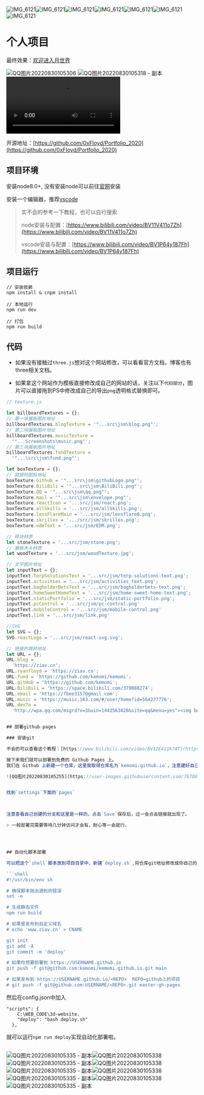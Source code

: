 ![IMG_6121](https://user-images.githubusercontent.com/76780905/186084820-284cdf74-f0fa-4eb8-9d4f-2d43cf0f1854.GIF)![IMG_6121](https://user-images.githubusercontent.com/76780905/186084820-284cdf74-f0fa-4eb8-9d4f-2d43cf0f1854.GIF)![IMG_6121](https://user-images.githubusercontent.com/76780905/186084820-284cdf74-f0fa-4eb8-9d4f-2d43cf0f1854.GIF)![IMG_6121](https://user-images.githubusercontent.com/76780905/186084820-284cdf74-f0fa-4eb8-9d4f-2d43cf0f1854.GIF)![IMG_6121](https://user-images.githubusercontent.com/76780905/186084820-284cdf74-f0fa-4eb8-9d4f-2d43cf0f1854.GIF)![IMG_6121](https://user-images.githubusercontent.com/76780905/186084820-284cdf74-f0fa-4eb8-9d4f-2d43cf0f1854.GIF)![IMG_6121](https://user-images.githubusercontent.com/76780905/186084820-284cdf74-f0fa-4eb8-9d4f-2d43cf0f1854.GIF)

# 个人项目

最终效果：[欢迎进入月世界](https://ziav.cn/)

![QQ图片20220830105306](https://user-images.githubusercontent.com/76780905/187345608-6638f6f7-2d72-4169-b74f-a7e42d599a62.gif)
![QQ图片20220830105318 - 副本](https://user-images.githubusercontent.com/76780905/187345633-6bc5cc2b-688c-4379-81aa-8f920523294d.gif)
<video autoplay src="https://assets.huabyte.com/blog/image/Tab-1645529042263.webm"></video>

开源地址：[https://github.com/0xFloyd/Portfolio_2020](https://github.com/0xFloyd/Portfolio_2020)

## 项目环境

安装node8.0+, 没有安装node可以前往[官网](https://nodejs.org/zh-cn/)安装

安装一个编辑器，推荐[vscode](https://code.visualstudio.com/)

> 实不会的参考一下教程，也可以自行搜索
>
> node安装与配置：[https://www.bilibili.com/video/BV11V411o7Zh](https://www.bilibili.com/video/BV11V411o7Zh)
>
> vscode安装与配置：[https://www.bilibili.com/video/BV1P64y187Fh](https://www.bilibili.com/video/BV1P64y187Fh)

## 项目运行

```
// 安装依赖
npm install & cnpm install

// 本地运行
npm run dev

// 打包
npm run build
```

## 代码

+ 如果没有接触过`three.js`想对这个网站修改，可以看看官方文档，博客也有three相关文档。

+ 如果拿这个网站作为模板直接修改成自己的网站的话，关注以下`代码部分`，图片可以直接拖到PS中修改成自己的导出`png`透明格式替换即可。

```js
// texture.js

let billboardTextures = {};
// 第一块展板图片地址
billboardTextures.blogTexture = '"...src\jsm\blog.png"';
// 第二块展板图片地址
billboardTextures.musicTexture =
  '"...Screenshots\music.png"';
// 第三块展板图片地址
billboardTextures.fundTexture =
  '"...\src\jsm\fund.png"';

let boxTexture = {};
// 链接的图标地址
boxTexture.Github = '"...src\jsm\githubLogo.png"';
boxTexture.BiliBili = '"...src\jsm\BiliBili.png"';
boxTexture.QQ = '"...src\jsm\qq.png"';
boxTexture.mail = '"...src\jsm\envelope.png"';
boxTexture.reactIcon = '...src/jsm/react.png';
boxTexture.allSkills = '...src/jsm/allSkills.png';
boxTexture.lensFlareMain = '...src/jsm/lensflare0.png';
boxTexture.skrillex = '.../src/jsm/skrillex.png';
boxTexture.edmText = '...src/jsm/EDM.png';

// 砖块材质
let stoneTexture = '...src/jsm/stone.png';
// 展板木头材质
let woodTexture = '...src/jsm/woodTexture.jpg';

// 文字图片地址
let inputText = {};
inputText.terpSolutionsText = '...src/jsm/terp-solutions-text.png';
inputText.activities = '...src/jsm/activities_text.png';
inputText.bagholderBetsText = '...src/jsm/bagholderbets-text.png';
inputText.homeSweetHomeText = '...src/jsm/home-sweet-home-text.png';
inputText.staticPortfolio = '...src/jsm/static-portfolio.png';
inputText.pcControl = '...src/jsm/pc-control.png'
inputText.mobileControl = '...src/jsm/mobile-control.png'
inputText.link = '...src/jsm/link.png'

//SVG
let SVG = {};
SVG.reactLogo = '...src/jsm/react-svg.svg';

// 链接的跳转地址
let URL = {};
URL.blog =
  'https://ziav.cn';
URL.ryanfloyd = 'https://ziav.cn';
URL.fund = 'https://github.com/kemomi/kemomi';
URL.gitHub = 'https://github.com/kemomi';
URL.BiliBili = 'https://space.bilibili.com/379088274';
URL.email = 'https://fbee3157@gmail.com';
URL.music = 'https://music.163.com/#/user/home?id=564277776';
URL.devTo =
  'http://wpa.qq.com/msgrd?v=3&uin=1443563828&site=qq&menu=yes"><img border="0" src="http://wpa.qq.com/pa?p=2:1443563828:41';


## 部署github-pages

### 安装git

不会的可以查看这个教程：[https://www.bilibili.com/video/BV12E411k74T](https://www.bilibili.com/video/BV12E411k74T)

接下来我们就可以部署到免费的 Github Pages 上。
我们在 Github 上新建一个仓库，这里我取得仓库名为`kemomi.github.io`，注意建好自己的仓库都应该是(你的用户名.github.io)

![QQ图片20220830105255](https://user-images.githubusercontent.com/76780905/187345565-40306008-f036-4e22-ad99-84fafbe46289.gif)


找到`settings`下面的`pages`



注意查看自己创建的分支和这里是一样的，点击`Save`保存后，过一会点击链接就出现了。

> 一般部署完需要等待几分钟访问才会有，耐心等一会就行。




## 自动化脚本部署

可以把这个`shell`脚本放到项目目录中，新建`deploy.sh`,将仓库git地址修改成你自己的

```shell
#!/usr/bin/env sh

# 确保脚本抛出遇到的错误
set -e

# 生成静态文件
npm run build

# 如果是发布到自定义域名
# echo 'www.ziav.cn' > CNAME

git init
git add -A
git commit -m 'deploy'

# 如果你想要部署到 https://USERNAME.github.io
git push -f git@github.com:kemomi/kemomi.github.io.git main

# 如果发布到 https://USERNAME.github.io/<REPO>  REPO=github上的项目
# git push -f git@github.com:USERNAME/<REPO>.git master:gh-pages

```

然后在config.json中加入

```
"scripts": {
	C:\WEB_CODE\3d-website.
    "deploy": "bash deploy.sh"
  },
```

就可以运行`npm run deploy`实现自动化部署啦。

##
![QQ图片20220830105335 - 副本](https://user-images.githubusercontent.com/76780905/187353610-029d2df9-2a7e-4bd8-8aea-6fec4e74203b.gif)![QQ图片20220830105338](https://user-images.githubusercontent.com/76780905/187353628-9a0a9386-bf07-4ead-8872-cc929cb37ae2.gif)![QQ图片20220830105335 - 副本](https://user-images.githubusercontent.com/76780905/187353610-029d2df9-2a7e-4bd8-8aea-6fec4e74203b.gif)![QQ图片20220830105338](https://user-images.githubusercontent.com/76780905/187353628-9a0a9386-bf07-4ead-8872-cc929cb37ae2.gif)![QQ图片20220830105335 - 副本](https://user-images.githubusercontent.com/76780905/187353610-029d2df9-2a7e-4bd8-8aea-6fec4e74203b.gif)![QQ图片20220830105338](https://user-images.githubusercontent.com/76780905/187353628-9a0a9386-bf07-4ead-8872-cc929cb37ae2.gif)![QQ图片20220830105335 - 副本](https://user-images.githubusercontent.com/76780905/187353610-029d2df9-2a7e-4bd8-8aea-6fec4e74203b.gif)![QQ图片20220830105338](https://user-images.githubusercontent.com/76780905/187353628-9a0a9386-bf07-4ead-8872-cc929cb37ae2.gif)![QQ图片20220830105335 - 副本](https://user-images.githubusercontent.com/76780905/187353610-029d2df9-2a7e-4bd8-8aea-6fec4e74203b.gif)






